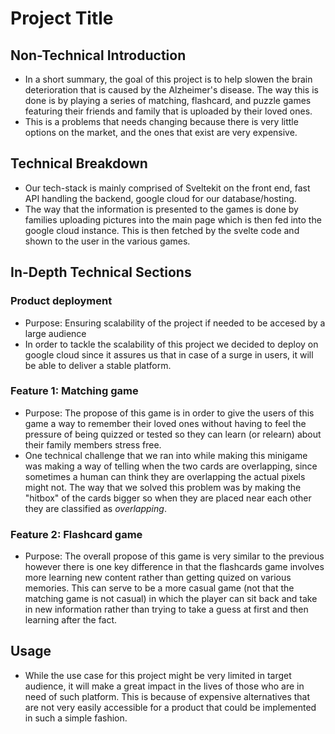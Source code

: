 # Project Title

## Non-Technical Introduction
- In a short summary, the goal of this project is to help slowen the brain deterioration that is caused by the Alzheimer's disease. The way this is done is by playing a series of matching, flashcard, and puzzle games featuring their friends and family that is uploaded by their loved ones.
- This is a problems that needs changing because there is very little options on the market, and the ones that exist are very expensive.

## Technical Breakdown
- Our tech-stack is mainly comprised of Sveltekit on the front end, fast API handling the backend, google cloud for our database/hosting.
- The way that the information is presented to the games is done by families uploading pictures into the main page which is then fed into the google cloud instance. This is then fetched by the svelte code and shown to the user in the various games.

## In-Depth Technical Sections
### Product deployment
- Purpose: Ensuring scalability of the project if needed to be accesed by a large audience
- In order to tackle the scalability of this project we decided to deploy on google cloud since it assures us that in case of a surge in users, it will be able to deliver a stable platform.

### Feature 1: Matching game
- Purpose: The propose of this game is in order to give the users of this game a way to remember their loved ones without having to feel the pressure of being quizzed or tested so they can learn (or relearn) about their family members stress free.
- One technical challenge that we ran into while making this minigame was making a way of telling when the two cards are overlapping, since sometimes a human can think they are overlapping the actual pixels might not. The way that we solved this problem was by making the "hitbox" of the cards bigger so when they are placed near each other they are classified as *overlapping*.

### Feature 2: Flashcard game
- Purpose: The overall propose of this game is very similar to the previous however there is one key difference in that the flashcards game involves more learning new content rather than getting quized on various memories. This can serve to be a more casual game (not that the matching game is not casual) in which the player can sit back and take in new information rather than trying to take a guess at first and then learning after the fact.

## Usage
- While the use case for this project might be very limited in target audience, it will make a great impact in the lives of those who are in need of such platform. This is because of expensive alternatives that are not very easily accessible for a product that could be implemented in such a simple fashion. 



